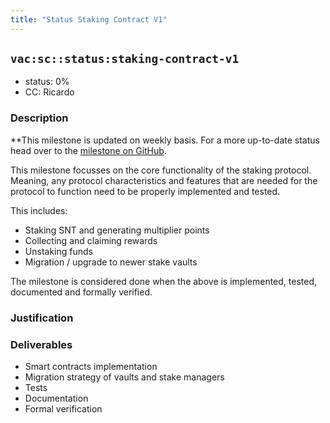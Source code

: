 ```yaml
---
title: "Status Staking Contract V1"
---
```

## `vac:sc::status:staking-contract-v1`


- status: 0%
- CC: Ricardo

### Description

**This milestone is updated on weekly basis. For a more up-to-date status head over to the [milestone on GitHub](https://github.com/logos-co/staking/milestone/1).

This milestone focusses on the core functionality of the staking protocol.
Meaning, any protocol characteristics and features that are needed for the protocol to function need to be properly implemented and tested.

This includes:

- Staking SNT and generating multiplier points
- Collecting and claiming rewards
- Unstaking funds
- Migration / upgrade to newer stake vaults

The milestone is considered done when the above is implemented, tested, documented and formally verified.

### Justification


### Deliverables

- Smart contracts implementation
- Migration strategy of vaults and stake managers
- Tests
- Documentation
- Formal verification

